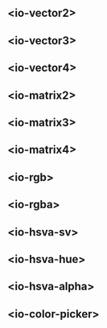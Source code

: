 ## &lt;io-vector2&gt;

<io-element-demo element="io-vector2" properties='{"value": [1, 0.5]}'></io-element-demo>

<io-element-demo element="io-vector2" properties='{"value": {"x": 1, "y": 0.5}, "canlink": true}'></io-element-demo>

## &lt;io-vector3&gt;

<io-element-demo element="io-vector3" properties='{"value": [1, 0.5, 0.1], "canlink": true}'></io-element-demo>

## &lt;io-vector4&gt;

<io-element-demo element="io-vector4" properties='{"value": [1, 0.5, 0.1, 0], "canlink": true}'></io-element-demo>

## &lt;io-matrix2&gt;

<io-element-demo element="io-matrix2" properties='{"value": [1, 0, 0, 1]}'></io-element-demo>

## &lt;io-matrix3&gt;

<io-element-demo element="io-matrix3" properties='{"value": [1, 0, 0, 0, 1, 0, 0, 0, 1]}'></io-element-demo>

## &lt;io-matrix4&gt;

<io-element-demo element="io-matrix4" properties='{"value": [1, 0, 0, 0, 0, 1, 0, 0, 0, 0, 1, 0, 0, 0, 0, 1]}'></io-element-demo>

## &lt;io-rgb&gt;

<io-element-demo element="io-rgb" properties='{"value": [1, 0.5, 0]}'></io-element-demo>

## &lt;io-rgba&gt;

<io-element-demo element="io-rgba" properties='{"value": [1, 0.5, 0, 1]}'></io-element-demo>

## &lt;io-hsva-sv&gt;

<io-element-demo element="io-hsva-sv"
  properties='{
    "size": [128, 128],
    "value": [0, 1, 0, 1]
  }'
  config='{
    "type:object": ["io-properties", {"labeled": false, "config": {"type:number": ["io-slider", {"step": 0.01}]}}],
    "size": ["io-properties", {"horizontal": true, "labeled": false, "config": {
      "type:number": ["io-slider-knob", {"step": 8, "minValue": 32, "maxValue": 256}]
    }}]
  }
'></io-element-demo>

## &lt;io-hsva-hue&gt;

<io-element-demo element="io-hsva-hue"
  properties='{
    "size": [32, 128],
    "value": [0, 1, 0, 1],
    "horizontal": false
  }'
  config='{
    "type:object": ["io-properties", {"labeled": false, "config": {"type:number": ["io-slider", {"step": 0.01}]}}],
    "size": ["io-properties", {"horizontal": true, "labeled": false, "config": {
      "type:number": ["io-slider-knob", {"step": 8, "minValue": 32, "maxValue": 256}]
    }}]
  }
'></io-element-demo>

## &lt;io-hsva-alpha&gt;

<io-element-demo element="io-hsva-alpha"
  properties='{
    "size": [32, 128],
    "value": [0, 1, 0, 1],
    "horizontal": false
  }'
  config='{
    "type:object": ["io-properties", {"labeled": false, "config": {"type:number": ["io-slider", {"step": 0.01}]}}],
    "size": ["io-properties", {"horizontal": true, "labeled": false, "config": {
      "type:number": ["io-slider-knob", {"step": 8, "minValue": 32, "maxValue": 256}]
    }}]
  }
'></io-element-demo>

## &lt;io-color-picker&gt;

<io-element-demo element="io-color-picker"
  width="192px"
  height="128px"
  properties='{
    "value": [0, 1, 1, 1],
    "horizontal": true
  }'
  config='{
    "type:number": ["io-slider", {"step": 1, "min": 0, "max": 64}],
    "type:object": ["io-properties", {"labeled": false, "config": {"type:number": ["io-slider", {"step": 0.01}]}}],
    "size": ["io-properties", {"horizontal": true, "labeled": false, "config": {
      "type:number": ["io-slider-knob", {"step": 8, "minValue": 32, "maxValue": 256}]
    }}]
  }
'></io-element-demo>

<io-element-demo element="io-color-picker"
  width="160px"
  height="128px"
  properties='{
    "value": [0, 1, 1]
  }'
  config='{
    "type:number": ["io-slider", {"step": 1, "min": 0, "max": 64}],
    "type:object": ["io-properties", {"config": {"type:number": ["io-slider", {"step": 0.01}]}}],
    "size": ["io-properties", {"horizontal": true, "labeled": false, "config": {
      "type:number": ["io-slider-knob", {"step": 8, "minValue": 32, "maxValue": 256}]
    }}]
  }
'></io-element-demo>
